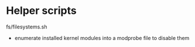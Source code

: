 # Helper scripts
fs/filesystems.sh
- enumerate installed kernel modules into a modprobe file to disable them

